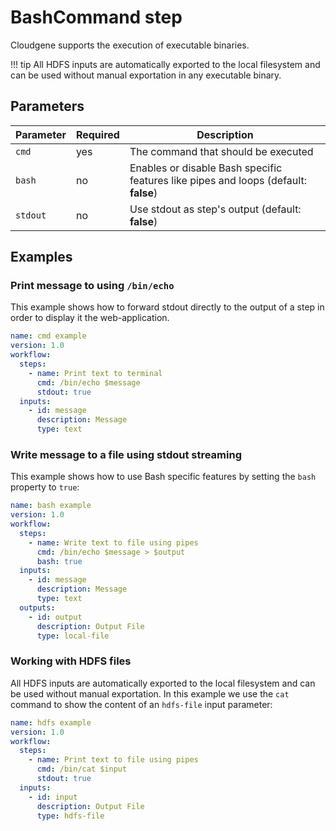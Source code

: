 # BashCommand step

Cloudgene supports the execution of executable binaries.

!!! tip
    All HDFS inputs are automatically exported to the local filesystem and can be used without manual exportation in any executable binary.

## Parameters

| Parameter | Required | Description |
| --- | --- | --- |
| `cmd` | yes | The command that should be executed |
| `bash` | no | Enables or disable Bash specific features like pipes and loops (default: **false**) |
| `stdout` | no | Use stdout as step's output (default: **false**) |

## Examples

### Print message to using `/bin/echo`

This example shows how to forward stdout directly to the output of a step in order to display it the web-application.


```yaml
name: cmd example
version: 1.0
workflow:
  steps:
    - name: Print text to terminal
      cmd: /bin/echo $message
      stdout: true
  inputs:
    - id: message
      description: Message
      type: text
```


### Write message to a file using stdout streaming

This example shows how to use Bash specific features by setting the `bash` property to `true`:

```yaml
name: bash example
version: 1.0
workflow:
  steps:
    - name: Write text to file using pipes
      cmd: /bin/echo $message > $output
      bash: true
  inputs:
    - id: message
      description: Message
      type: text
  outputs:
    - id: output
      description: Output File
      type: local-file
```

### Working with HDFS files

All HDFS inputs are automatically exported to the local filesystem and can be used without manual exportation. In this example we use the `cat` command to show the content of an `hdfs-file` input parameter:

```yaml
name: hdfs example
version: 1.0
workflow:
  steps:
    - name: Print text to file using pipes
      cmd: /bin/cat $input
      stdout: true
  inputs:
    - id: input
      description: Output File
      type: hdfs-file
```
